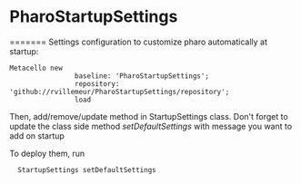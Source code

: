 
# PharoStartupSettings
=======
Settings configuration to customize pharo automatically at startup:


```smalltalk
Metacello new
				baseline: 'PharoStartupSettings';
				repository: 'github://rvillemeur/PharoStartupSettings/repository';
				load
```

Then, add/remove/update method in StartupSettings class. Don't forget to update the class side method *setDefaultSettings* with message you want to add on startup

To deploy them, run
```smalltalk
  StartupSettings setDefaultSettings
```
